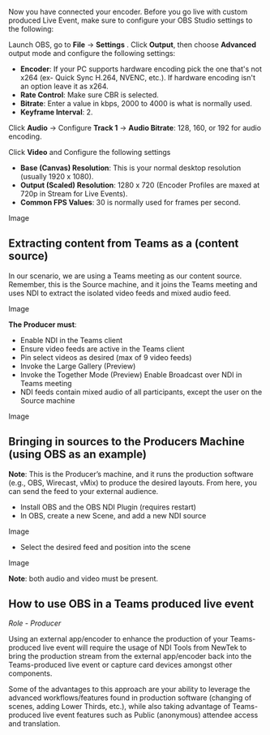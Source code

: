 Now you have connected your encoder. Before you go live with custom produced Live Event, make sure to configure your OBS Studio settings to the following:

Launch OBS, go to **File** -> **Settings** .
Click **Output**, then choose **Advanced** output mode and configure the following settings:
- **Encoder**: If your PC supports hardware encoding pick the one that's not x264 (ex-     Quick Sync H.264, NVENC, etc.). If hardware encoding isn't an option leave it as x264.  
- **Rate Control**: Make sure CBR is selected.  
- **Bitrate**: Enter a value in kbps, 2000 to 4000 is what is normally used. 
- **Keyframe Interval**: 2. 
 
Click **Audio** -> Configure **Track 1** -> **Audio Bitrate**: 128, 160, or 192 for audio encoding.  

Click **Video** and Configure the following settings
- **Base (Canvas) Resolution**: This is your normal desktop resolution (usually 1920 x 1080).
- **Output (Scaled) Resolution**: 1280 x 720 (Encoder Profiles are maxed at 720p in Stream for Live Events).
- **Common FPS Values**: 30 is normally used for frames per second.

Image 

## Extracting content from Teams as a (content source) 
 In our scenario, we are using a Teams meeting as our content source. Remember, this is the Source machine, and it joins the Teams meeting and uses NDI to extract the isolated video feeds and mixed audio feed.  

Image

**The Producer must**: 
- Enable NDI in the Teams client
- Ensure video feeds are active in the Teams client
- Pin select videos as desired (max of 9 video feeds)
- Invoke the Large Gallery (Preview)
- Invoke the Together Mode (Preview) Enable Broadcast over NDI in Teams meeting
- NDI feeds contain mixed audio of all participants, except the user on the Source machine 
 
Image

## Bringing in sources to the Producers Machine (using OBS as an example)
 **Note**: This is the Producer’s machine, and it runs the production software (e.g., OBS, Wirecast, vMix) to produce the desired layouts. From here, you can send the feed to your external audience.
- Install OBS and the OBS NDI Plugin (requires restart) 
- In OBS, create a new Scene, and add a new NDI source

Image

- Select the desired feed and position into the scene

Image

**Note**: both audio and video must be present.

## How to use OBS in a Teams produced live event
*Role - Producer*

Using an external app/encoder to enhance the production of your Teams-produced live event will require  the usage of NDI Tools from NewTek to bring the production stream from the external app/encoder back into the Teams-produced live event or capture card devices amongst other components.  

Some of the advantages to this approach are your ability to leverage the advanced workflows/features found in production software (changing of scenes, adding Lower Thirds, etc.), while also taking advantage of Teams-produced live event features such as Public (anonymous) attendee access and translation. 